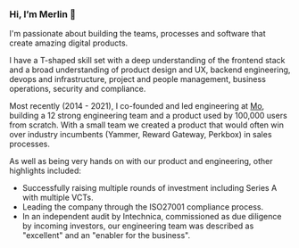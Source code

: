 ### Hi, I’m Merlin 👋

I'm passionate about building the teams, processes and software that create amazing digital products.

I have a T-shaped skill set with a deep understanding of the frontend stack and a broad understanding of product design and UX, backend engineering, devops and infrastructure, project and people management, business operations, security and compliance.

Most recently (2014 - 2021), I co-founded and led engineering at [Mo](https://mo.work), building a 12 strong engineering team and a product used by 100,000 users from scratch. With a small team we created a product that would often win over industry incumbents (Yammer, Reward Gateway, Perkbox) in sales processes.

As well as being very hands on with our product and engineering, other highlights included: 
- Successfully raising multiple rounds of investment including Series A with multiple VCTs. 
- Leading the company through the ISO27001 compliance process.
- In an independent audit by Intechnica, commissioned as due diligence by incoming investors, our engineering team was described as "excellent" and an "enabler for the business".



